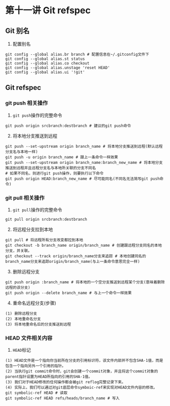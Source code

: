 # 第十一讲 Git refspec
## Git 别名
1. 配置别名
```
git config --global alias.br branch # 配置信息在~/.gitconfig文件下
git config --global alias.st status
git config --global alias.co checkout
git config --global alias.unstage 'reset HEAD'
git config --global alias.ui '!git'
```

## Git refspec
### git push 相关操作
1. `git push`操作的完整命令
```
git push origin srcbranch:destbranch # 建议的git push命令
```
2. 将本地分支推送到远程
```
git push --set-upstream origin branch_name # 将本地分支推送到远程(默认远程分支名与本地一样)
git push -u origin branch_name # 跟上一条命令一样效果
git push --set-upstream origin branch_name:branch_new_name # 将本地分支推送到远程并且远程分支名与本地所关联的分支不同名
# 如果不同名，则进行git push操作，则要执行以下命令
git push origin HEAD:branch_new_name # 尽可能同名(不同名无法简写git push命令)
```

### git pull 相关操作
1. `git pull`操作的完整命令
```
git pull origin srcbranch:destbranch
```

2. 将远程分支拉到本地
```
git pull # 将远程所有分支改变都拉到本地
git checkout -b branch_name origin/branch_name # 创建跟远程分支同名的本地分支，并关联。
git checkout --track origin/branch_name分支来追踪 # 本地创建同名的branch_name分支来追踪origin/branch_name(与上一条命令意思完全一样)
```

3. 删除远程分支
```
git push origin :branch_name # 将本地的一个空分支推送到远程某个分支(意味着删除远程的该分支)
git push origin --delete branch_name # 与上一个命令一样效果
```

4. 重命名远程分支(步骤) 
```
(1) 删除远程分支  
(2) 本地重命名分支  
(3) 将本地重命名后的分支推送到远程
```

### HEAD 文件相关内容
1. `HEAD`标记
```
(1) HEAD文件是一个指向你当前所在分支的引用标识符，该文件内部并不包含SHA-1值，而是包含一个指向另外一个引用的指针。  
(2) 当执行git commit命令时，git会创建一个commit对象，并且将这个commit对象的parent指针设置为HEAD所指向的引用的SHA-1值。  
(3) 我们对于HEAD修改的任何操作都会被git reflog完整记录下来。  
(4) 实际上，我们可以通过对git底层命令symboic-ref来实现对HEAD文件内容的修改。
git symbolic-ref HEAD # 读取
git symbolic-ref HEAD refs/heads/branch_name # 写入
```

